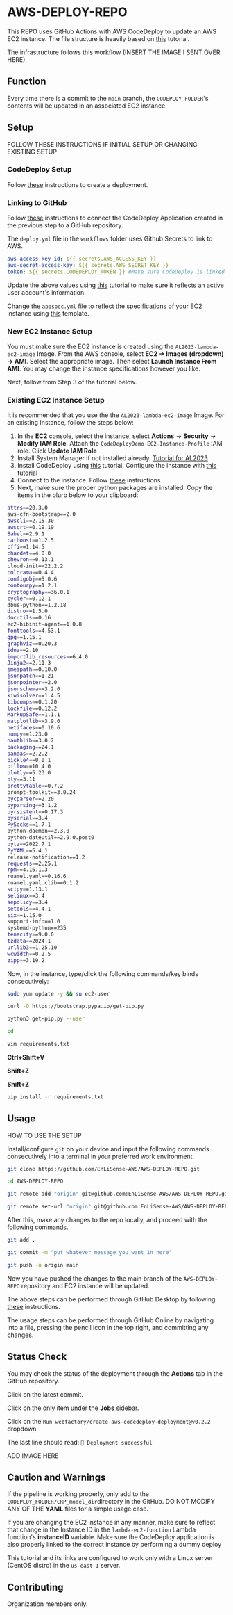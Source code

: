 # AWS-DEPLOY-REPO
This REPO uses GitHub Actions with AWS CodeDeploy to update an AWS EC2 instance. The file structure is heavily based on [this](https://aws.amazon.com/blogs/devops/integrating-with-github-actions-ci-cd-pipeline-to-deploy-a-web-app-to-amazon-ec2/) tutorial.

The infrastructure follows this workflow (INSERT THE IMAGE I SENT OVER HERE)

## Function
Every time there is a commit to the ```main``` branch, the ```CODEPLOY_FOLDER```'s contents will be updated in an associated EC2 instance. 

## Setup 
FOLLOW THESE INSTRUCTIONS IF INITIAL SETUP OR CHANGING EXISTING SETUP
### CodeDeploy Setup

Follow [these](https://docs.aws.amazon.com/codedeploy/latest/userguide/deployments-create.html) instructions to create a deployment.

### Linking to GitHub

Follow [these](https://docs.aws.amazon.com/codedeploy/latest/userguide/deployments-create-cli-github.html) instructions to connect the CodeDeploy Application created in the previous step to a GitHub repository.

The ```deploy.yml``` file in the ```workflows``` folder uses Github Secrets to link to AWS. 
```yaml
aws-access-key-id: ${{ secrets.AWS_ACCESS_KEY }}
aws-secret-access-key: ${{ secrets.AWS_SECRET_KEY }}
token: ${{ secrets.CODEDEPLOY_TOKEN }} #Make sure CodeDeploy is linked to this repository
```
Update the above values using [this](https://docs.github.com/en/actions/security-for-github-actions/security-guides/using-secrets-in-github-actions) tutorial to make sure it reflects an active user account's information.

Change the ```appspec.yml``` file to reflect the specifications of your EC2 instance using [this](https://docs.aws.amazon.com/AWSCloudFormation/latest/UserGuide/template-formats.html) template.

### New EC2 Instance Setup
You must make sure the EC2 instance is created using the ```AL2023-lambda-ec2-image``` Image. From the AWS console, select **EC2 &#8594; Images (dropdown) &#8594; AMI**. Select the appropriate image. Then select **Launch Instance From AMI**. You may change the instance specifications however you like.

Next, follow from Step 3 of the tutorial below.

### Existing EC2 Instance Setup
It is recommended that you use the the ```AL2023-lambda-ec2-image``` Image.
For an existing Instance, follow the steps below:

1. In the **EC2** console, select the instance, select **Actions** &#8594; **Security** &#8594; **Modify IAM Role**. Attach the ```CodeDeployDemo-EC2-Instance-Profile``` IAM role. Click **Update IAM Role**
2. Install System Manager if not installed already. [Tutorial for AL2023](https://docs.aws.amazon.com/systems-manager/latest/userguide/agent-install-al2.html)
3. Install CodeDeploy using [this](https://docs.aws.amazon.com/codedeploy/latest/userguide/codedeploy-agent-operations-install-linux.html) tutorial. Configure the instance with [this](https://docs.aws.amazon.com/codedeploy/latest/userguide/instances-ec2-configure.html)  tutorial
4. Connect to the instance. Follow [these](https://docs.aws.amazon.com/cli/latest/userguide/getting-started-install.html) instructions.
5. Next, make sure the proper python packages are installed. Copy the items in the blurb below to your clipboard: 
```bash
attrs==20.3.0
aws-cfn-bootstrap==2.0
awscli==2.15.30
awscrt==0.19.19
Babel==2.9.1
catboost==1.2.5
cffi==1.14.5
chardet==4.0.0
chevron==0.13.1
cloud-init==22.2.2
colorama==0.4.4
configobj==5.0.6
contourpy==1.2.1
cryptography==36.0.1
cycler==0.12.1
dbus-python==1.2.18
distro==1.5.0
docutils==0.16
ec2-hibinit-agent==1.0.8
fonttools==4.53.1
gpg==1.15.1
graphviz==0.20.3
idna==2.10
importlib_resources==6.4.0
Jinja2==2.11.3
jmespath==0.10.0
jsonpatch==1.21
jsonpointer==2.0
jsonschema==3.2.0
kiwisolver==1.4.5
libcomps==0.1.20
lockfile==0.12.2
MarkupSafe==1.1.1
matplotlib==3.9.0
netifaces==0.10.6
numpy==1.23.0
oauthlib==3.0.2
packaging==24.1
pandas==2.2.2
pickle4==0.0.1
pillow==10.4.0
plotly==5.23.0
ply==3.11
prettytable==0.7.2
prompt-toolkit==3.0.24
pycparser==2.20
pyparsing==3.1.2
pyrsistent==0.17.3
pyserial==3.4
PySocks==1.7.1
python-daemon==2.3.0
python-dateutil==2.9.0.post0
pytz==2022.7.1
PyYAML==5.4.1
release-notification==1.2
requests==2.25.1
rpm==4.16.1.3
ruamel.yaml==0.16.6
ruamel.yaml.clib==0.1.2
scipy==1.13.1
selinux==3.4
sepolicy==3.4
setools==4.4.1
six==1.15.0
support-info==1.0
systemd-python==235
tenacity==9.0.0
tzdata==2024.1
urllib3==1.25.10
wcwidth==0.2.5
zipp==3.19.2
```
Now, in the instance, type/click the following commands/key binds consecutively:
```bash
sudo yum update -y && su ec2-user
```
```bash
curl -O https://bootstrap.pypa.io/get-pip.py
```
```bash
python3 get-pip.py --user
```
```bash
cd
```
```bash
vim requirements.txt
```
**Ctrl+Shift+V** 

**Shift+Z**

**Shift+Z**

```bash
pip install -r requirements.txt
```





## Usage

HOW TO USE THE SETUP

Install/configure ```git``` on your device and input the following commands consecutively into a terminal in your preferred work environment.

```bash
git clone https://github.com/EnLiSense-AWS/AWS-DEPLOY-REPO.git
```
```bash
cd AWS-DEPLOY-REPO
```
```bash
git remote add "origin" git@github.com:EnLiSense-AWS/AWS-DEPLOY-REPO.git
```
```bash
git remote set-url "origin" git@github.com:EnLiSense-AWS/AWS-DEPLOY-REPO.git
```
After this, make any changes to the repo locally, and proceed with the following commands.
```bash
git add .
```
```bash
git commit -m "put whatever message you want in here"
```
```bash
git push -u origin main
```

Now you have pushed the changes to the main branch of the ```AWS-DEPLOY-REPO``` repository and EC2 instance will be updated.

The above steps can be performed through GitHub Desktop by following [these](https://docs.github.com/en/desktop/making-changes-in-a-branch/committing-and-reviewing-changes-to-your-project-in-github-desktop) instructions.

The usage steps can be performed through GitHub Online by navigating into a file, pressing the pencil icon in the top right, and committing any changes. 

## Status Check

You may check the status of the deployment through the **Actions** tab in the GitHub repository. 

Click on the latest commit. 

Click on the only item under the **Jobs** sidebar. 

Click on the ```Run webfactory/create-aws-codedeploy-deployment@v0.2.2``` dropdown

The last line should read: ```🥳 Deployment successful```

ADD IMAGE HERE

## Caution and Warnings
If the pipeline is working properly, only add to the ```CODEPLOY_FOLDER/CRP_model_dir```directory in the GitHub. DO NOT MODIFY ANY OF THE **YAML** files for a simple usage case.

If you are changing the EC2 instance in any manner, make sure to reflect that change in the Instance ID in the ```lambda-ec2-function``` Lambda function's **instanceID** variable. Make sure the CodeDeploy application is also properly linked to the correct instance by performing a dummy deploy

This tutorial and its links are configured to work only with a Linux server (CentOS distro) in the ```us-east-1``` server.



## Contributing
Organization members only.
